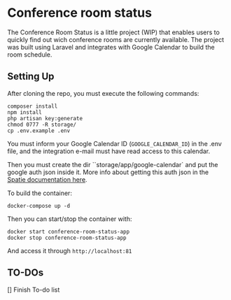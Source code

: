 # Conference room status

The Conference Room Status is a little project (WIP) that enables users to quickly find out wich conference rooms are currently available. The project was built using Laravel and integrates with Google Calendar to build the room schedule.

## Setting Up

After cloning the repo, you must execute the following commands:

    composer install
    npm install
    php artisan key:generate
    chmod 0777 -R storage/
    cp .env.example .env

You must inform your Google Calendar ID (`GOOGLE_CALENDAR_ID`) in the .env file, and the integration e-mail must have read access to this calendar.

Then you must create the dir ``storage/app/google-calendar` and put the google auth json inside it. More info about getting this auth json in the [Spatie documentation here](https://github.com/spatie/laravel-google-calendar#how-to-obtain-the-credentials-to-communicate-with-google-calendar).

To build the container:

    docker-compose up -d

Then you can start/stop the container with:

    docker start conference-room-status-app
    docker stop conference-room-status-app

And access it through `http://localhost:81`

## TO-DOs

[] Finish To-do list